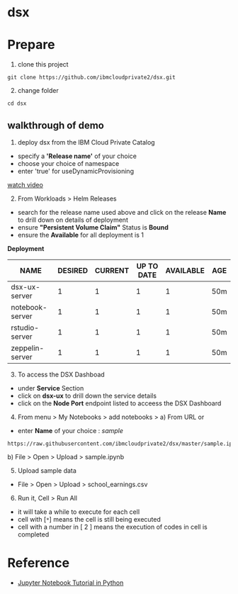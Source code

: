 # dsx

# Prepare
1. clone this project
```
git clone https://github.com/ibmcloudprivate2/dsx.git
```
2. change folder 
```
cd dsx
```

## walkthrough of demo

1. deploy dsx from the IBM Cloud Private Catalog
- specify a **'Release name'** of your choice
- choose your choice of namespace 
- enter 'true' for useDynamicProvisioning

[watch video](https://youtu.be/eH9IwyUqLRU)

2. From Workloads > Helm Releases 
- search for the release name used above and click on the release **Name** to drill down on details of deployment
- ensure **"Persistent Volume Claim"** Status is **Bound**
- ensure the **Available** for all deployment is 1

**Deployment**

| NAME	| DESIRED	| CURRENT	| UP TO DATE	| AVAILABLE	| AGE | 
| -------------| -------------| -------------| -------------| -------------| ------------- |
| dsx-ux-server	| 1	| 1	| 1	|1 | 50m |
| notebook-server	| 1	| 1	| 1	|1 | 50m |
| rstudio-server	| 1	| 1	| 1	|1 | 50m |
| zeppelin-server	| 1	| 1	| 1	|1 | 50m |

3. To access the DSX Dashboad
- under **Service** Section
- click on **dsx-ux** to drill down the service details
- click on the **Node Port** endpoint listed to acceess the DSX Dashboard

4. From menu > My Notebooks > add notebooks > 
a) From URL or
- enter **Name** of your choice : *sample* 

```
https://raw.githubusercontent.com/ibmcloudprivate2/dsx/master/sample.ipynb
```
b) File > Open > Upload > sample.ipynb

5. Upload sample data
- File > Open > Upload > school_earnings.csv

6. Run it, Cell > Run All
- it will take a while to execute for each cell
- cell with [`*`] means the cell is still being executed
- cell with a number in [ 2 ] means the execution of codes in cell is completed

# Reference
- [Jupyter Notebook Tutorial in Python](https://plot.ly/python/ipython-notebook-tutorial/)


